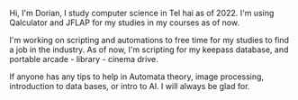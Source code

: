 Hi, I'm Dorian, I study computer science in Tel hai as of 2022.
I'm using Qalculator and JFLAP for my studies in my courses as of now.

I'm working on scripting and automations to free time for my studies to find a job in the industry.
As of now, I'm scripting for my keepass database, and portable arcade - library - cinema drive.

If anyone has any tips to help in Automata theory, image processing, introduction to data bases, or intro to AI.
I will always be glad for.
